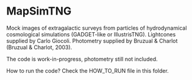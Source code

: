 # MapSimTNG

Mock images of extragalactic surveys from particles of hydrodynamical cosmological simulations (GADGET-like or IllustrisTNG). 
Lightcones supplied by Carlo Giocoli.
Photometry supplied by Bruzual & Charlot (Bruzual & Charlot, 2003).

The code is work-in-progress, photometry still not included.

How to run the code?
Check the HOW_TO_RUN file in this folder.
